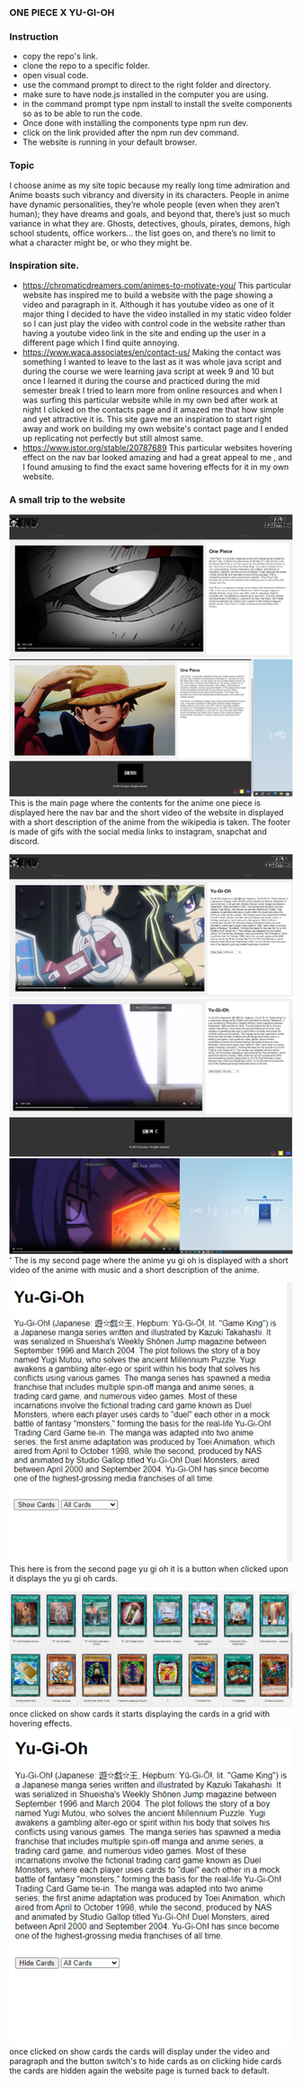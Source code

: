 ###  ONE PIECE X YU-GI-OH ###


### Instruction 
* copy the repo's link.
* clone the repo to a specific folder.
* open visual code.
* use the command prompt to direct to the right folder and directory.
* make sure to have node.js installed in the computer you are using.
* in the command prompt type npm install to install the svelte components so as to be able to run the code.
* Once done with installing the components type npm run dev.
* click on the link provided after the npm run dev command.
* The website is running in your default browser.

### Topic

I choose anime as my site topic because my really long time admiration and Anime boasts such vibrancy and diversity in its characters. People in anime have dynamic personalities, they’re whole people (even when they aren’t human); they have dreams and goals, and beyond that, there’s just so much variance in what they are. Ghosts, detectives, ghouls, pirates, demons, high school students, office workers… the list goes on, and there’s no limit to what a character might be, or who they might be.

### Inspiration site.
* https://chromaticdreamers.com/animes-to-motivate-you/  This particular website has inspired me to build a website with the page showing a video and paragraph in it. Although it has youtube video as one of it major thing I decided to have the video installed in my static video folder so I can just play the video with control code in the website rather than having a youtube video link in the site and ending up the user in a different page which I find quite annoying.
* https://www.waca.associates/en/contact-us/ Making the contact was something I wanted to leave to the last as it was whole java script and during the course we were learning java script at week 9 and 10 but once I learned it during the course and practiced during the mid semester break I tried to learn more from online resources and when I was surfing this particular website while in my own bed after work at night I clicked on the contacts page and it amazed me that how simple and yet attractive it is. This site gave me an inspiration to start right away and work on building my own website's contact page and I ended up replicating not perfectly but still almost same.
* https://www.jstor.org/stable/20787689 This particular websites hovering effect on the nav bar looked amazing and had a great appeal to me , and I found amusing to find the exact same hovering effects for it in my own website.
### A small trip to the website 

![Alt text](image.png) ![Alt text](image-1.png) 
This is the main page where the contents for the anime one piece is displayed here the nav bar and the short video of the website in displayed with a short description of the anime from the wikipedia is taken. The footer is made of gifs with the social media links to instagram, snapchat and discord.

![Alt text](image-2.png) ![Alt text](image-3.png) ![Alt text](image-4.png) 
'
The is my second page where the anime yu gi oh is displayed with a short video of the anime with music and a short description of the anime. 

![Alt text](image-5.png) This here is from the second page yu gi oh it is a button when clicked upon it displays the yu gi oh cards.

![Alt text](image-6.png) once clicked on show cards it starts displaying the cards in a grid with hovering effects.
![Alt text](image-7.png) once clicked on show cards the cards will display under the video and paragraph and the button switch's to hide cards as on clicking hide cards the cards are hidden again the website page is turned back to default.



